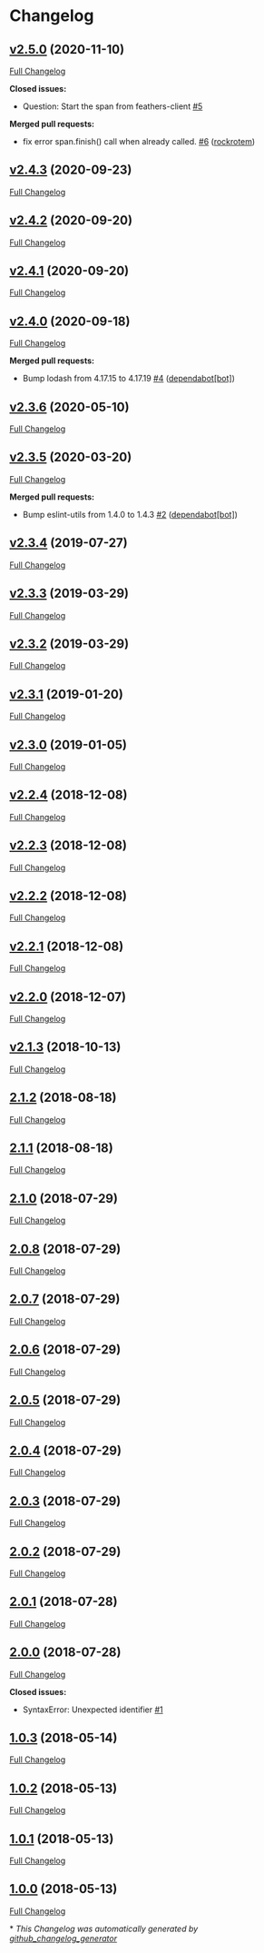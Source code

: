 # Changelog

## [v2.5.0](https://github.com/dekelev/feathers-opentracing/tree/v2.5.0) (2020-11-10)

[Full Changelog](https://github.com/dekelev/feathers-opentracing/compare/v2.4.3...v2.5.0)

**Closed issues:**

- Question: Start the span from feathers-client [\#5](https://github.com/dekelev/feathers-opentracing/issues/5)

**Merged pull requests:**

- fix error span.finish\(\) call when already called. [\#6](https://github.com/dekelev/feathers-opentracing/pull/6) ([rockrotem](https://github.com/rockrotem))

## [v2.4.3](https://github.com/dekelev/feathers-opentracing/tree/v2.4.3) (2020-09-23)

[Full Changelog](https://github.com/dekelev/feathers-opentracing/compare/v2.4.2...v2.4.3)

## [v2.4.2](https://github.com/dekelev/feathers-opentracing/tree/v2.4.2) (2020-09-20)

[Full Changelog](https://github.com/dekelev/feathers-opentracing/compare/v2.4.1...v2.4.2)

## [v2.4.1](https://github.com/dekelev/feathers-opentracing/tree/v2.4.1) (2020-09-20)

[Full Changelog](https://github.com/dekelev/feathers-opentracing/compare/v2.4.0...v2.4.1)

## [v2.4.0](https://github.com/dekelev/feathers-opentracing/tree/v2.4.0) (2020-09-18)

[Full Changelog](https://github.com/dekelev/feathers-opentracing/compare/v2.3.6...v2.4.0)

**Merged pull requests:**

- Bump lodash from 4.17.15 to 4.17.19 [\#4](https://github.com/dekelev/feathers-opentracing/pull/4) ([dependabot[bot]](https://github.com/apps/dependabot))

## [v2.3.6](https://github.com/dekelev/feathers-opentracing/tree/v2.3.6) (2020-05-10)

[Full Changelog](https://github.com/dekelev/feathers-opentracing/compare/v2.3.5...v2.3.6)

## [v2.3.5](https://github.com/dekelev/feathers-opentracing/tree/v2.3.5) (2020-03-20)

[Full Changelog](https://github.com/dekelev/feathers-opentracing/compare/v2.3.4...v2.3.5)

**Merged pull requests:**

- Bump eslint-utils from 1.4.0 to 1.4.3 [\#2](https://github.com/dekelev/feathers-opentracing/pull/2) ([dependabot[bot]](https://github.com/apps/dependabot))

## [v2.3.4](https://github.com/dekelev/feathers-opentracing/tree/v2.3.4) (2019-07-27)

[Full Changelog](https://github.com/dekelev/feathers-opentracing/compare/v2.3.3...v2.3.4)

## [v2.3.3](https://github.com/dekelev/feathers-opentracing/tree/v2.3.3) (2019-03-29)

[Full Changelog](https://github.com/dekelev/feathers-opentracing/compare/v2.3.2...v2.3.3)

## [v2.3.2](https://github.com/dekelev/feathers-opentracing/tree/v2.3.2) (2019-03-29)

[Full Changelog](https://github.com/dekelev/feathers-opentracing/compare/v2.3.1...v2.3.2)

## [v2.3.1](https://github.com/dekelev/feathers-opentracing/tree/v2.3.1) (2019-01-20)

[Full Changelog](https://github.com/dekelev/feathers-opentracing/compare/v2.3.0...v2.3.1)

## [v2.3.0](https://github.com/dekelev/feathers-opentracing/tree/v2.3.0) (2019-01-05)

[Full Changelog](https://github.com/dekelev/feathers-opentracing/compare/v2.2.4...v2.3.0)

## [v2.2.4](https://github.com/dekelev/feathers-opentracing/tree/v2.2.4) (2018-12-08)

[Full Changelog](https://github.com/dekelev/feathers-opentracing/compare/v2.2.3...v2.2.4)

## [v2.2.3](https://github.com/dekelev/feathers-opentracing/tree/v2.2.3) (2018-12-08)

[Full Changelog](https://github.com/dekelev/feathers-opentracing/compare/v2.2.2...v2.2.3)

## [v2.2.2](https://github.com/dekelev/feathers-opentracing/tree/v2.2.2) (2018-12-08)

[Full Changelog](https://github.com/dekelev/feathers-opentracing/compare/v2.2.1...v2.2.2)

## [v2.2.1](https://github.com/dekelev/feathers-opentracing/tree/v2.2.1) (2018-12-08)

[Full Changelog](https://github.com/dekelev/feathers-opentracing/compare/v2.2.0...v2.2.1)

## [v2.2.0](https://github.com/dekelev/feathers-opentracing/tree/v2.2.0) (2018-12-07)

[Full Changelog](https://github.com/dekelev/feathers-opentracing/compare/v2.1.3...v2.2.0)

## [v2.1.3](https://github.com/dekelev/feathers-opentracing/tree/v2.1.3) (2018-10-13)

[Full Changelog](https://github.com/dekelev/feathers-opentracing/compare/2.1.2...v2.1.3)

## [2.1.2](https://github.com/dekelev/feathers-opentracing/tree/2.1.2) (2018-08-18)

[Full Changelog](https://github.com/dekelev/feathers-opentracing/compare/2.1.1...2.1.2)

## [2.1.1](https://github.com/dekelev/feathers-opentracing/tree/2.1.1) (2018-08-18)

[Full Changelog](https://github.com/dekelev/feathers-opentracing/compare/2.1.0...2.1.1)

## [2.1.0](https://github.com/dekelev/feathers-opentracing/tree/2.1.0) (2018-07-29)

[Full Changelog](https://github.com/dekelev/feathers-opentracing/compare/2.0.8...2.1.0)

## [2.0.8](https://github.com/dekelev/feathers-opentracing/tree/2.0.8) (2018-07-29)

[Full Changelog](https://github.com/dekelev/feathers-opentracing/compare/2.0.7...2.0.8)

## [2.0.7](https://github.com/dekelev/feathers-opentracing/tree/2.0.7) (2018-07-29)

[Full Changelog](https://github.com/dekelev/feathers-opentracing/compare/2.0.6...2.0.7)

## [2.0.6](https://github.com/dekelev/feathers-opentracing/tree/2.0.6) (2018-07-29)

[Full Changelog](https://github.com/dekelev/feathers-opentracing/compare/2.0.5...2.0.6)

## [2.0.5](https://github.com/dekelev/feathers-opentracing/tree/2.0.5) (2018-07-29)

[Full Changelog](https://github.com/dekelev/feathers-opentracing/compare/2.0.4...2.0.5)

## [2.0.4](https://github.com/dekelev/feathers-opentracing/tree/2.0.4) (2018-07-29)

[Full Changelog](https://github.com/dekelev/feathers-opentracing/compare/2.0.3...2.0.4)

## [2.0.3](https://github.com/dekelev/feathers-opentracing/tree/2.0.3) (2018-07-29)

[Full Changelog](https://github.com/dekelev/feathers-opentracing/compare/2.0.2...2.0.3)

## [2.0.2](https://github.com/dekelev/feathers-opentracing/tree/2.0.2) (2018-07-29)

[Full Changelog](https://github.com/dekelev/feathers-opentracing/compare/2.0.1...2.0.2)

## [2.0.1](https://github.com/dekelev/feathers-opentracing/tree/2.0.1) (2018-07-28)

[Full Changelog](https://github.com/dekelev/feathers-opentracing/compare/2.0.0...2.0.1)

## [2.0.0](https://github.com/dekelev/feathers-opentracing/tree/2.0.0) (2018-07-28)

[Full Changelog](https://github.com/dekelev/feathers-opentracing/compare/1.0.3...2.0.0)

**Closed issues:**

- SyntaxError: Unexpected identifier [\#1](https://github.com/dekelev/feathers-opentracing/issues/1)

## [1.0.3](https://github.com/dekelev/feathers-opentracing/tree/1.0.3) (2018-05-14)

[Full Changelog](https://github.com/dekelev/feathers-opentracing/compare/1.0.2...1.0.3)

## [1.0.2](https://github.com/dekelev/feathers-opentracing/tree/1.0.2) (2018-05-13)

[Full Changelog](https://github.com/dekelev/feathers-opentracing/compare/1.0.1...1.0.2)

## [1.0.1](https://github.com/dekelev/feathers-opentracing/tree/1.0.1) (2018-05-13)

[Full Changelog](https://github.com/dekelev/feathers-opentracing/compare/1.0.0...1.0.1)

## [1.0.0](https://github.com/dekelev/feathers-opentracing/tree/1.0.0) (2018-05-13)

[Full Changelog](https://github.com/dekelev/feathers-opentracing/compare/74cc92e554960176af3674eb75cfdcbac102650c...1.0.0)



\* *This Changelog was automatically generated by [github_changelog_generator](https://github.com/github-changelog-generator/github-changelog-generator)*
